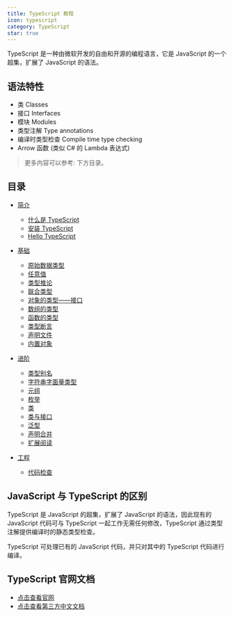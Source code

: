 ```yaml
---
title: TypeScript 教程
icon: typescript
category: TypeScript
star: true
---
```


TypeScript 是一种由微软开发的自由和开源的编程语言，它是 JavaScript 的一个超集，扩展了 JavaScript 的语法。

<!-- more -->

## 语法特性

- 类 Classes
- 接口 Interfaces
- 模块 Modules
- 类型注解 Type annotations
- 编译时类型检查 Compile time type checking
- Arrow 函数 (类似 C# 的 Lambda 表达式)

> 更多内容可以参考: 下方目录。

## 目录

- [简介](intro/README.md)

  - [什么是 TypeScript](intro/what-is-typescript.md)
  - [安装 TypeScript](intro/get-typescript.md)
  - [Hello TypeScript](intro/hello-typescript.md)

- [基础](basics/README.md)

  - [原始数据类型](basics/primitive-data-types.md)
  - [任意值](basics/any.md)
  - [类型推论](basics/type-inference.md)
  - [联合类型](basics/union-types.md)
  - [对象的类型——接口](basics/type-of-object-interfaces.md)
  - [数组的类型](basics/type-of-array.md)
  - [函数的类型](basics/type-of-function.md)
  - [类型断言](basics/type-assertion.md)
  - [声明文件](basics/declaration-files.md)
  - [内置对象](basics/built-in-objects.md)

- [进阶](advanced/README.md)

  - [类型别名](advanced/type-aliases.md)
  - [字符串字面量类型](advanced/string-literal-types.md)
  - [元组](advanced/tuple.md)
  - [枚举](advanced/enum.md)
  - [类](advanced/class.md)
  - [类与接口](advanced/class-and-interfaces.md)
  - [泛型](advanced/generics.md)
  - [声明合并](advanced/declaration-merging.md)
  - [扩展阅读](advanced/further-reading.md)

- [工程](engineering/README.md)

  - [代码检查](engineering/lint.md)

## JavaScript 与 TypeScript 的区别

TypeScript 是 JavaScript 的超集，扩展了 JavaScript 的语法，因此现有的 JavaScript 代码可与 TypeScript 一起工作无需任何修改，TypeScript 通过类型注解提供编译时的静态类型检查。

TypeScript 可处理已有的 JavaScript 代码，并只对其中的 TypeScript 代码进行编译。

## TypeScript 官网文档

- [点击查看官网](http://www.typescriptlang.org/docs/home.html)
- [点击查看第三方中文文档](https://www.tslang.cn/docs/home.html)
